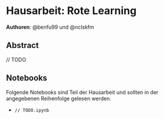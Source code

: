 # Hausarbeit: Rote Learning

**Authoren**: @benfu99 und @nclskfm

## Abstract
// TODO


## Notebooks

Folgende Notebooks sind Teil der Hausarbeit und sollten in der angegebenen Reihenfolge gelesen werden.

* `// TODO.ipynb`
